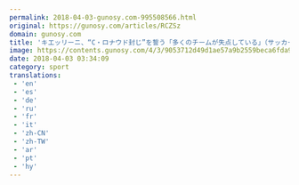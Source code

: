 ```yaml
---
permalink: 2018-04-03-gunosy.com-995508566.html
original: https://gunosy.com/articles/RCZSz
domain: gunosy.com
title: 'キエッリーニ、“C・ロナウド封じ”を誓う「多くのチームが失点している」（サッカーキング） - グノシー'
image: https://contents.gunosy.com/4/3/9053712d49d1ae57a9b2559beca6fda9_content.jpg
date: 2018-04-03 03:34:09
category: sport
translations: 
 - 'en'
 - 'es'
 - 'de'
 - 'ru'
 - 'fr'
 - 'it'
 - 'zh-CN'
 - 'zh-TW'
 - 'ar'
 - 'pt'
 - 'hy'
---
```



